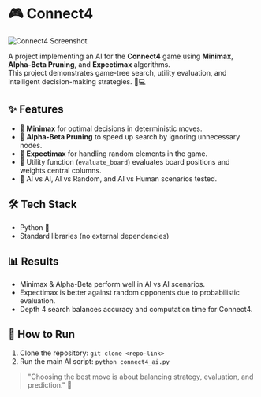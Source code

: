 # 🎮 Connect4

![Connect4 Screenshot](https://media.licdn.com/dms/image/v2/D4D12AQG6AJxOQyUtzA/article-cover_image-shrink_720_1280/article-cover_image-shrink_720_1280/0/1669930067210?e=2147483647&v=beta&t=tD1jGhLGeDSvSYYC5yiljfmnk6VB5tzTcA3b_p_GGxE)

A project implementing an AI for the **Connect4** game using **Minimax**, **Alpha-Beta Pruning**, and **Expectimax** algorithms.  
This project demonstrates game-tree search, utility evaluation, and intelligent decision-making strategies. 🧠💻

## ✨ Features
- 🔹 **Minimax** for optimal decisions in deterministic moves.
- 🔹 **Alpha-Beta Pruning** to speed up search by ignoring unnecessary nodes.
- 🔹 **Expectimax** for handling random elements in the game.
- 🔹 Utility function (`evaluate_board`) evaluates board positions and weights central columns.
- 🔹 AI vs AI, AI vs Random, and AI vs Human scenarios tested.

## 🛠 Tech Stack
- Python 🐍
- Standard libraries (no external dependencies)

## 📊 Results
- Minimax & Alpha-Beta perform well in AI vs AI scenarios.
- Expectimax is better against random opponents due to probabilistic evaluation.
- Depth 4 search balances accuracy and computation time for Connect4.

## 🚀 How to Run
1. Clone the repository: `git clone <repo-link>`
2. Run the main AI script: `python connect4_ai.py`

> "Choosing the best move is about balancing strategy, evaluation, and prediction." 🎯
